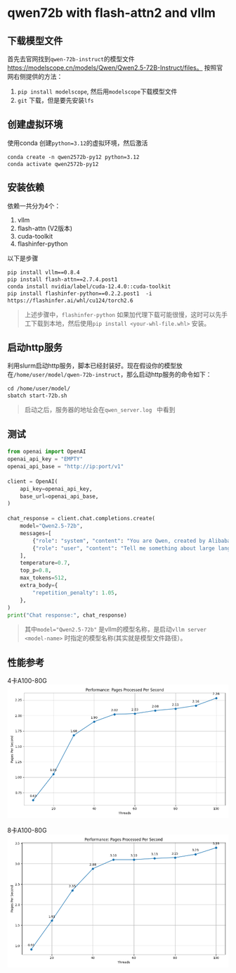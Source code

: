 # qwen72b with flash-attn2 and vllm

## 下载模型文件
首先去官网找到`qwen-72b-instruct`的模型文件 https://modelscope.cn/models/Qwen/Qwen2.5-72B-Instruct/files。
按照官网右侧提供的方法：
1. `pip install modelscope`, 然后用`modelscope`下载模型文件
2. `git` 下载，但是要先安装`lfs`


## 创建虚拟环境
使用conda 创建`python=3.12`的虚拟环境，然后激活
```shell
conda create -n qwen2572b-py12 python=3.12
conda activate qwen2572b-py12
```

## 安装依赖
依赖一共分为4个：
1. vllm
2. flash-attn (V2版本)
3. cuda-toolkit
4. flashinfer-python

以下是步骤
```shell
pip install vllm==0.8.4
pip install flash-attn==2.7.4.post1
conda install nvidia/label/cuda-12.4.0::cuda-toolkit
pip install flashinfer-python==0.2.2.post1  -i https://flashinfer.ai/whl/cu124/torch2.6
```
> 上述步骤中，`flashinfer-python` 如果加代理下载可能很慢，这时可以先手工下载到本地，然后使用`pip install <your-whl-file.whl>` 安装。


## 启动http服务
利用slurm启动http服务，脚本已经封装好。现在假设你的模型放在`/home/user/model/qwen-72b-instruct`，那么启动http服务的命令如下：
```shell
cd /home/user/model/
sbatch start-72b.sh
```
> 启动之后，服务器的地址会在`qwen_server.log ` 中看到

## 测试

```python
from openai import OpenAI
openai_api_key = "EMPTY"
openai_api_base = "http://ip:port/v1"

client = OpenAI(
    api_key=openai_api_key,
    base_url=openai_api_base,
)

chat_response = client.chat.completions.create(
    model="Qwen2.5-72b",
    messages=[
        {"role": "system", "content": "You are Qwen, created by Alibaba Cloud. You are a helpful assistant."},
        {"role": "user", "content": "Tell me something about large language models."},
    ],
    temperature=0.7,
    top_p=0.8,
    max_tokens=512,
    extra_body={
        "repetition_penalty": 1.05,
    },
)
print("Chat response:", chat_response)
```

> 其中`model="Qwen2.5-72b"` 是vllm的模型名称，是启动`vllm server <model-name>` 时指定的模型名称(其实就是模型文件路径）。

## 性能参考
4卡A100-80G
![4卡A100-80G](./qwen72b-4A100-80G-perf.png)

8卡A100-80G
![8卡A100-80G](./qwen72b-8A100-80G-perf.png)
